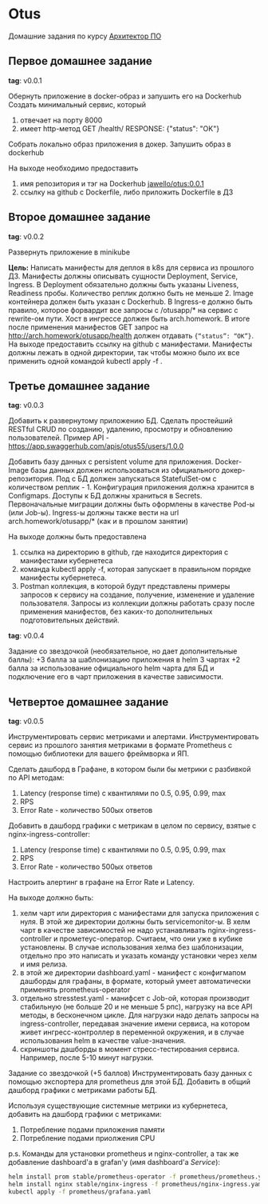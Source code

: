 # Otus
Домашние задания по курсу [Архитектор ПО](https://otus.ru/lessons/arhitektor-po/?int_source=courses_catalog&int_term=operations)

## Первое домашнее задание
**tag**: v0.0.1 

Обернуть приложение в docker-образ и запушить его на Dockerhub
Создать минимальный сервис, который
1) отвечает на порту 8000
2) имеет http-метод
GET /health/
RESPONSE: {"status": "OK"}

Cобрать локально образ приложения в докер.
Запушить образ в dockerhub

На выходе необходимо предоставить
1) имя репозитория и тэг на Dockerhub
[jawello/otus:0.0.1](https://hub.docker.com/repository/docker/jawello/otus)
2) ссылку на github c Dockerfile, либо приложить Dockerfile в ДЗ

## Второе домашнее задание
**tag**: v0.0.2

Развернуть приложение в minikube

**Цель:** Написать манифесты для деплоя в k8s для сервиса из прошлого 
ДЗ. 
Манифесты должны описывать сущности Deployment, Service, Ingress. 
В Deployment обязательно должны быть указаны Liveness, Readiness пробы. 
Количество реплик должно быть не меньше 2. Image контейнера должен быть 
указан с Dockerhub. В Ingress-е должно быть правило, которое форвардит 
все запросы с /otusapp/* на сервис с rewrite-ом пути. Хост в ингрессе 
должен быть arch.homework. В итоге после применения манифестов GET 
запрос на http://arch.homework/otusapp/health должен отдавать
`{“status”: “OK”}`. На выходе предоставить ссылку на github c 
манифестами. 
Манифесты должны лежать в одной директории, так чтобы можно было их все 
применить одной командой kubectl apply -f .

## Третье домашнее задание
**tag**: v0.0.3

Добавить к развернутому приложению БД.
Сделать простейший RESTful CRUD по созданию, удалению, просмотру и 
обновлению пользователей.
Пример API - https://app.swaggerhub.com/apis/otus55/users/1.0.0

Добавить базу данных с persistent volume для приложения.
Docker-Image базы данных должен использоваться из официального 
докер-репозитория.
Под с БД должен запускаться StatefulSet-ом с количеством реплик - 1.
Конфигурация приложения должна хранится в Configmaps.
Доступы к БД должны храниться в Secrets.
Первоначальные миграции должны быть оформлены в качестве Pod-ы 
(или Job-ы).
Ingress-ы должны также вести на url arch.homework/otusapp/* 
(как и в прошлом занятии)

На выходе должны быть предоставлена
1) ссылка на директорию в github, где находится директория с манифестами
кубернетеса
2) команда kubectl apply -f, которая запускает в правильном порядке
манифесты кубернетеса.
3) Postman коллекция, в которой будут представлены примеры запросов к
сервису на создание, получение, изменение и удаление пользователя. 
Запросы из коллекции должны работать сразу после применения манифестов, 
без каких-то дополнительных подготовительных действий.

**tag**: v0.0.4

Задание со звездочкой (необязательное, но дает дополнительные баллы):
+3 балла за шаблонизацию приложения в helm 3 чартах
+2 балла за использование официального helm чарта для БД и подключение
его в чарт приложения в качестве зависимости.

## Четвертое домашнее задание
**tag**: v0.0.5

Инструментировать сервис метриками и алертами.
Инструментировать сервис из прошлого занятия метриками в формате 
Prometheus с помощью библиотеки для вашего фреймворка и ЯП.

Сделать дашборд в Графане, в котором были бы метрики с разбивкой по API 
методам:
1. Latency (response time) с квантилями по 0.5, 0.95, 0.99, max
2. RPS
3. Error Rate - количество 500ых ответов

Добавить в дашборд графики с метрикам в целом по сервису, взятые с 
nginx-ingress-controller:
1. Latency (response time) с квантилями по 0.5, 0.95, 0.99, max
2. RPS
3. Error Rate - количество 500ых ответов

Настроить алертинг в графане на Error Rate и Latency.

На выходе должно быть:
1) хелм чарт или директория с манифестами для запуска приложения с нуля.
В этой же директории должны быть servicemonitor-ы. В хелм чарт в 
качестве зависимостей не надо устанавливать nginx-ingress-controller и 
прометеус-оператор. Считаем, что они уже в кубике установлены.
В случае использования хелма без шаблонизации, отдельно про это написать
и указать команду установки через хелм и имя релиза.
2) в этой же директории dashboard.yaml - манифест с конфигмапом дашборды
для графаны, в формате, который умеет автоматически применять 
prometheus-operator
3) отдельно stresstest.yaml - манифсет с Job-ой, которая производит 
стабильную (не больше 20 и не меньше 5 рпс), нагрузку на все API методы,
в бесконечном цикле. Для нагрузки надо делать запросы на 
ingress-controller, передавая значение имени сервиса, на котором живет 
ингресс-контроллер в переменной окружения, и в случае использования helm
в качестве value-значения.
4) скриншоты дашборды в момент стресс-тестирования сервиса. Например,
после 5-10 минут нагрузки.


Задание со звездочкой (+5 баллов)
Инструментировать базу данных с помощью экспортера для prometheus для
этой БД.
Добавить в общий дашборд графики с метриками работы БД.

Используя существующие системные метрики из кубернетеса, добавить на 
дашборд графики с метриками:
1. Потребление подами приложения памяти
2. Потребление подами приолжения CPU

p.s.
Команды для установки prometheus и nginx-controller, а так же добавление
dashboard'а в grafan'у (имя dashboard'а *Service*): 
```bash
helm install prom stable/prometheus-operator -f prometheus/prometheus.yaml --atomic
helm install nginx stable/nginx-ingress -f prometheus/nginx-ingress.yaml --atomic 
kubectl apply -f prometheus/grafana.yaml 
```